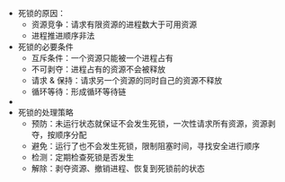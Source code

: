 - 死锁的原因：
  - 资源竞争：请求有限资源的进程数大于可用资源
  - 进程推进顺序非法
- 死锁的必要条件
  - 互斥条件：一个资源只能被一个进程占有
  - 不可剥夺：进程占有的资源不会被释放
  - 请求 & 保持：请求另一个资源的同时自己的资源不释放
  - 循环等待：形成循环等待链
- 
- 死锁的处理策略
  - 预防：未运行状态就保证不会发生死锁，一次性请求所有资源，资源剥夺，按顺序分配
  - 避免：运行了也不会发生死锁，限制阻塞时间，寻找安全进行顺序
  - 检测：定期检查死锁是否发生
  - 解除：剥夺资源、撤销进程、恢复到死锁前的状态
